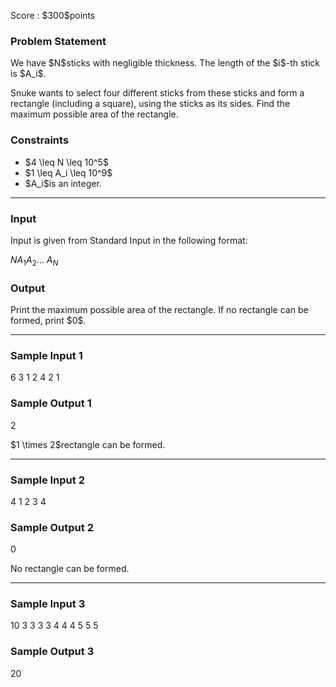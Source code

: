 
<div>

<span>

<span>

<p>
Score : $300$points
</p>

<div>

<section>

### **Problem Statement**

<p>
We have $N$sticks with negligible thickness.
The length of the $i$-th stick is $A_i$.
</p>

<p>
Snuke wants to select four different sticks from these sticks and form a rectangle (including a square), using the sticks as its sides.
Find the maximum possible area of the rectangle.
</p>

</section>

</div>

<div>

<section>

### **Constraints**

<ul>

<li>
$4 \leq N \leq 10^5$
</li>

<li>
$1 \leq A_i \leq 10^9$
</li>

<li>
$A_i$is an integer.
</li>

</ul>

</section>

</div>

---

<div>

<div>

<section>

### **Input**

<p>
Input is given from Standard Input in the following format:
</p>

<div>

$N$$A_1$$A_2$... $A_N$
</div>

</section>

</div>

<div>

<section>

### **Output**

<p>
Print the maximum possible area of the rectangle.
If no rectangle can be formed, print $0$.
</p>

</section>

</div>

</div>

---

<div>

<section>

### **Sample Input 1**

<div>

6
3 1 2 4 2 1

</div>

</section>

</div>

<div>

<section>

### **Sample Output 1**

<div>

2

</div>

<p>
$1 \times 2$rectangle can be formed.
</p>

</section>

</div>

---

<div>

<section>

### **Sample Input 2**

<div>

4
1 2 3 4

</div>

</section>

</div>

<div>

<section>

### **Sample Output 2**

<div>

0

</div>

<p>
No rectangle can be formed.
</p>

</section>

</div>

---

<div>

<section>

### **Sample Input 3**

<div>

10
3 3 3 3 4 4 4 5 5 5

</div>

</section>

</div>

<div>

<section>

### **Sample Output 3**

<div>

20

</div>

</section>

</div>

</span>

</span>

</div>
